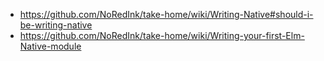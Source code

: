 - https://github.com/NoRedInk/take-home/wiki/Writing-Native#should-i-be-writing-native
- https://github.com/NoRedInk/take-home/wiki/Writing-your-first-Elm-Native-module
